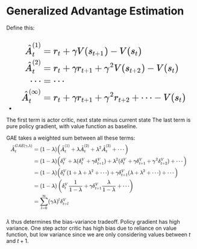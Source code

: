 # Generalized Advantage Estimation
Define this:
- ![alt text](image-2.png)

The first term is actor critic, next state minus current state
The last term is pure policy gradient, with value function as baseline.

GAE takes a weighted sum between all these terms:
![alt text](image-1.png)


$\lambda$ thus determines the bias-variance tradeoff. Policy gradient has high variance. One step actor critic has high bias due to reliance on value function, but low variance since we are only considering values between $t$ and $t+1$.

